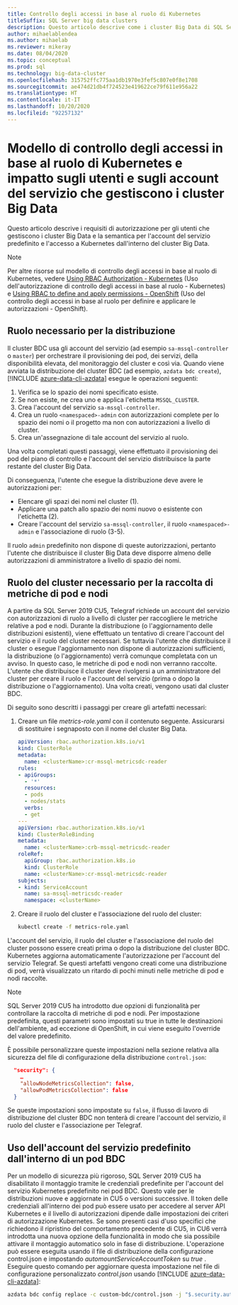```yaml
---
title: Controllo degli accessi in base al ruolo di Kubernetes
titleSuffix: SQL Server big data clusters
description: Questo articolo descrive come i cluster Big Data di SQL Server usano il controllo degli accessi in base al ruolo con Kubernetes.
author: mihaelablendea
ms.author: mihaelab
ms.reviewer: mikeray
ms.date: 08/04/2020
ms.topic: conceptual
ms.prod: sql
ms.technology: big-data-cluster
ms.openlocfilehash: 315752ffc775aa1db1970e3fef5c807e0f8e1708
ms.sourcegitcommit: ae474d21db4f724523e419622ce79f611e956a22
ms.translationtype: HT
ms.contentlocale: it-IT
ms.lasthandoff: 10/20/2020
ms.locfileid: "92257132"
---
```

# <a name="kubernetes-rbac-model--impact-on-users-and-service-accounts-managing-bdc"></a>Modello di controllo degli accessi in base al ruolo di Kubernetes e impatto sugli utenti e sugli account del servizio che gestiscono i cluster Big Data

Questo articolo descrive i requisiti di autorizzazione per gli utenti che gestiscono i cluster Big Data e la semantica per l'account del servizio predefinito e l'accesso a Kubernetes dall'interno del cluster Big Data.

> [!NOTE]
> Per altre risorse sul modello di controllo degli accessi in base al ruolo di Kubernetes, vedere [Using RBAC Authorization - Kubernetes](https://kubernetes.io/docs/reference/access-authn-authz/rbac/) (Uso dell'autorizzazione di controllo degli accessi in base al ruolo - Kubernetes) e [Using RBAC to define and apply permissions - OpenShift](https://docs.openshift.com/container-platform/4.4/authentication/using-rbac.html) (Uso del controllo degli accessi in base al ruolo per definire e applicare le autorizzazioni - OpenShift).

## <a name="role-required-for-deployment"></a>Ruolo necessario per la distribuzione

Il cluster BDC usa gli account del servizio (ad esempio `sa-mssql-controller` o `master`) per orchestrare il provisioning dei pod, dei servizi, della disponibilità elevata, del monitoraggio del cluster e così via. Quando viene avviata la distribuzione del cluster BDC (ad esempio, `azdata bdc create`), [!INCLUDE [azure-data-cli-azdata](../includes/azure-data-cli-azdata.md)] esegue le operazioni seguenti:

1. Verifica se lo spazio dei nomi specificato esiste.
2. Se non esiste, ne crea uno e applica l'etichetta `MSSQL_CLUSTER`.
3. Crea l'account del servizio `sa-mssql-controller`.
4. Crea un ruolo `<namespaced>-admin` con autorizzazioni complete per lo spazio dei nomi o il progetto ma non con autorizzazioni a livello di cluster.
5. Crea un'assegnazione di tale account del servizio al ruolo.

Una volta completati questi passaggi, viene effettuato il provisioning dei pod del piano di controllo e l'account del servizio distribuisce la parte restante del cluster Big Data.  

Di conseguenza, l'utente che esegue la distribuzione deve avere le autorizzazioni per:

- Elencare gli spazi dei nomi nel cluster (1).
- Applicare una patch allo spazio dei nomi nuovo o esistente con l'etichetta (2).
- Creare l'account del servizio `sa-mssql-controller`, il ruolo `<namespaced>-admin` e l'associazione di ruolo (3-5).

Il ruolo `admin` predefinito non dispone di queste autorizzazioni, pertanto l'utente che distribuisce il cluster Big Data deve disporre almeno delle autorizzazioni di amministratore a livello di spazio dei nomi.

## <a name="cluster-role-required-for-pods-and-nodes-metrics-collection"></a>Ruolo del cluster necessario per la raccolta di metriche di pod e nodi

A partire da SQL Server 2019 CU5, Telegraf richiede un account del servizio con autorizzazioni di ruolo a livello di cluster per raccogliere le metriche relative a pod e nodi. Durante la distribuzione (o l'aggiornamento delle distribuzioni esistenti), viene effettuato un tentativo di creare l'account del servizio e il ruolo del cluster necessari. Se tuttavia l'utente che distribuisce il cluster o esegue l'aggiornamento non dispone di autorizzazioni sufficienti, la distribuzione (o l'aggiornamento) verrà comunque completata con un avviso. In questo caso, le metriche di pod e nodi non verranno raccolte. L'utente che distribuisce il cluster deve rivolgersi a un amministratore del cluster per creare il ruolo e l'account del servizio (prima o dopo la distribuzione o l'aggiornamento). Una volta creati, vengono usati dal cluster BDC. 

Di seguito sono descritti i passaggi per creare gli artefatti necessari:

1. Creare un file *metrics-role.yaml* con il contenuto seguente. Assicurarsi di sostituire i segnaposto *<clusterName>* con il nome del cluster Big Data.

   ```yaml
   apiVersion: rbac.authorization.k8s.io/v1
   kind: ClusterRole
   metadata:
     name: <clusterName>:cr-mssql-metricsdc-reader
   rules:
   - apiGroups:
     - '*'
     resources:
     - pods
     - nodes/stats
     verbs:
     - get
   ---
   apiVersion: rbac.authorization.k8s.io/v1
   kind: ClusterRoleBinding
   metadata:
     name: <clusterName>:crb-mssql-metricsdc-reader
   roleRef:
     apiGroup: rbac.authorization.k8s.io
     kind: ClusterRole
     name: <clusterName>:cr-mssql-metricsdc-reader
   subjects:
   - kind: ServiceAccount
     name: sa-mssql-metricsdc-reader
     namespace: <clusterName>
   ```

2. Creare il ruolo del cluster e l'associazione del ruolo del cluster:

   ```bash
   kubectl create -f metrics-role.yaml
   ```

L'account del servizio, il ruolo del cluster e l'associazione del ruolo del cluster possono essere creati prima o dopo la distribuzione del cluster BDC. Kubernetes aggiorna automaticamente l'autorizzazione per l'account del servizio Telegraf. Se questi artefatti vengono creati come una distribuzione di pod, verrà visualizzato un ritardo di pochi minuti nelle metriche di pod e nodi raccolte.

> [!NOTE]
> SQL Server 2019 CU5 ha introdotto due opzioni di funzionalità per controllare la raccolta di metriche di pod e nodi. Per impostazione predefinita, questi parametri sono impostati su true in tutte le destinazioni dell'ambiente, ad eccezione di OpenShift, in cui viene eseguito l'override del valore predefinito. 

È possibile personalizzare queste impostazioni nella sezione relativa alla sicurezza del file di configurazione della distribuzione `control.json`:

```json
  "security": {
    …
    "allowNodeMetricsCollection": false,
    "allowPodMetricsCollection": false
  }
```

Se queste impostazioni sono impostate su `false`, il flusso di lavoro di distribuzione del cluster BDC non tenterà di creare l'account del servizio, il ruolo del cluster e l'associazione per Telegraf.

## <a name="default-service-account-usage-from-within-a-bdc-pod"></a>Uso dell'account del servizio predefinito dall'interno di un pod BDC

Per un modello di sicurezza più rigoroso, SQL Server 2019 CU5 ha disabilitato il montaggio tramite le credenziali predefinite per l'account del servizio Kubernetes predefinito nei pod BDC. Questo vale per le distribuzioni nuove e aggiornate in CU5 o versioni successive.
Il token delle credenziali all'interno dei pod può essere usato per accedere al server API Kubernetes e il livello di autorizzazioni dipende dalle impostazioni dei criteri di autorizzazione Kubernetes. Se sono presenti casi d'uso specifici che richiedono il ripristino del comportamento precedente di CU5, in CU6 verrà introdotta una nuova opzione della funzionalità in modo che sia possibile attivare il montaggio automatico solo in fase di distribuzione. L'operazione può essere eseguita usando il file di distribuzione della configurazione control.json e impostando *automountServiceAccountToken* su *true* . Eseguire questo comando per aggiornare questa impostazione nel file di configurazione personalizzato *control.json* usando [!INCLUDE [azure-data-cli-azdata](../includes/azure-data-cli-azdata.md)]: 

``` bash
azdata bdc config replace -c custom-bdc/control.json -j "$.security.automountServiceAccountToken=true"
```

